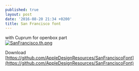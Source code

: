 ```yaml
---
published: true
layout: post
date: '2016-08-20 21:34 +0200'
title: San Francisco font
---
```

with Cuprum for openbox part  
[![SanFrancisco.th.png](//cdn.scrot.moe/images/2016/08/20/SanFrancisco.th.png)](https://scrot.moe/image/ARMn)

Download  
[https://github.com/AppleDesignResources/SanFranciscoFont](https://github.com/AppleDesignResources/SanFranciscoFont)
